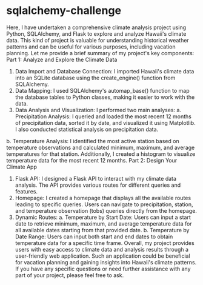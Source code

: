 # sqlalchemy-challenge
Here, I have undertaken a comprehensive climate analysis project using Python, SQLAlchemy, and Flask to explore and analyze Hawaii's climate data. This kind of project is valuable for understanding historical weather patterns and can be useful for various purposes, including vacation planning. Let me provide a brief summary of my project's key components:
Part 1: Analyze and Explore the Climate Data
1.	Data Import and Database Connection: I imported Hawaii's climate data into an SQLite database using the create_engine() function from SQLAlchemy.
2.	Data Mapping: I used SQLAlchemy's automap_base() function to map the database tables to Python classes, making it easier to work with the data.
3.	Data Analysis and Visualization: I performed two main analyses:
a. Precipitation Analysis: I queried and loaded the most recent 12 months of precipitation data, sorted it by date, and visualized it using Matplotlib. I also conducted statistical analysis on precipitation data.


b. Temperature Analysis: I identified the most active station based on temperature observations and calculated minimum, maximum, and average temperatures for that station. Additionally, I created a histogram to visualize temperature data for the most recent 12 months.
Part 2: Design Your Climate App
1.	Flask API: I designed a Flask API to interact with my climate data analysis. The API provides various routes for different queries and features.
2.	Homepage: I created a homepage that displays all the available routes leading to specific queries. Users can navigate to precipitation, station, and temperature observation (tobs) queries directly from the homepage.
3.	Dynamic Routes:
a. Temperature by Start Date: Users can input a start date to retrieve minimum, maximum, and average temperature data for all available dates starting from that provided date.
b. Temperature by Date Range: Users can input both start and end dates to obtain temperature data for a specific time frame.
Overall, my project provides users with easy access to climate data and analysis results through a user-friendly web application. Such an application could be beneficial for vacation planning and gaining insights into Hawaii's climate patterns. If you have any specific questions or need further assistance with any part of your project, please feel free to ask.
